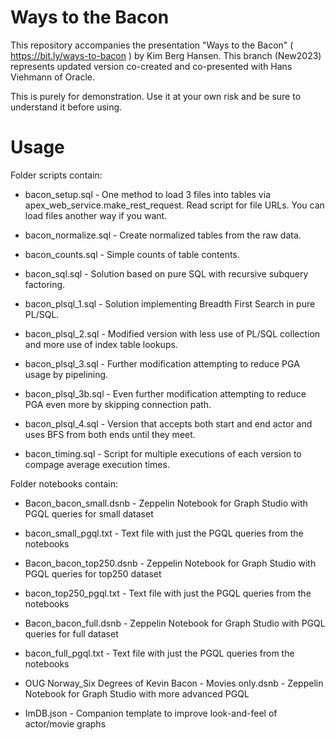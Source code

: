 # Ways to the Bacon

This repository accompanies the presentation "Ways to the Bacon" ( https://bit.ly/ways-to-bacon ) by Kim Berg Hansen.
This branch (New2023) represents updated version co-created and co-presented with Hans Viehmann of Oracle.

This is purely for demonstration. Use it at your own risk and be sure to understand it before using.

# Usage

Folder scripts contain:

* bacon_setup.sql - One method to load 3 files into tables via apex_web_service.make_rest_request. Read script for file URLs. You can load files another way if you want.

* bacon_normalize.sql - Create normalized tables from the raw data.

* bacon_counts.sql - Simple counts of table contents.

* bacon_sql.sql - Solution based on pure SQL with recursive subquery factoring.

* bacon_plsql_1.sql - Solution implementing Breadth First Search in pure PL/SQL.

* bacon_plsql_2.sql - Modified version with less use of PL/SQL collection and more use of index table lookups.

* bacon_plsql_3.sql - Further modification attempting to reduce PGA usage by pipelining.

* bacon_plsql_3b.sql - Even further modification attempting to reduce PGA even more by skipping connection path.

* bacon_plsql_4.sql - Version that accepts both start and end actor and uses BFS from both ends until they meet.

* bacon_timing.sql - Script for multiple executions of each version to compage average execution times.

Folder notebooks contain:

* Bacon_bacon_small.dsnb - Zeppelin Notebook for Graph Studio with PGQL queries for small dataset

* bacon_small_pgql.txt - Text file with just the PGQL queries from the notebooks

* Bacon_bacon_top250.dsnb - Zeppelin Notebook for Graph Studio with PGQL queries for top250 dataset

* bacon_top250_pgql.txt - Text file with just the PGQL queries from the notebooks

* Bacon_bacon_full.dsnb - Zeppelin Notebook for Graph Studio with PGQL queries for full dataset

* bacon_full_pgql.txt - Text file with just the PGQL queries from the notebooks

* OUG Norway_Six Degrees of Kevin Bacon - Movies only.dsnb - Zeppelin Notebook for Graph Studio with more advanced PGQL

* ImDB.json - Companion template to improve look-and-feel of actor/movie graphs
